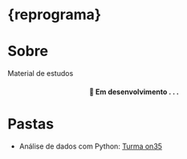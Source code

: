 # {reprograma}

# Sobre 

Material de estudos 

<h4 align="center"> 
	🚧  Em desenvolvimento . . .
</h4>

# Pastas

* Análise de dados com Python: [Turma on35](https://github.com/palomaavena/reprograma/tree/main/on35)
  
  
